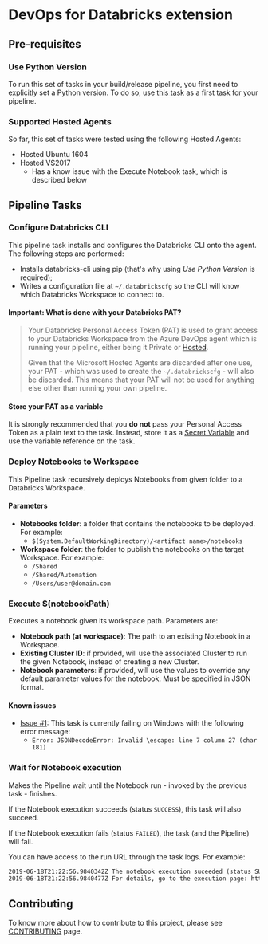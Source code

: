 # DevOps for Databricks extension

## Pre-requisites

### Use Python Version

To run this set of tasks in your build/release pipeline, you first need to
explicitly set a Python version. To do so, use
[this task](https://docs.microsoft.com/en-us/azure/devops/pipelines/tasks/tool/use-python-version?view=azure-devops)
as a first task for your pipeline.

### Supported Hosted Agents

So far, this set of tasks were tested using the following Hosted Agents:

- Hosted Ubuntu 1604
- Hosted VS2017
  - Has a know issue with the Execute Notebook task, which is described below

## Pipeline Tasks

### Configure Databricks CLI

This pipeline task installs and configures the Databricks CLI onto the agent.
The following steps are performed:

- Installs databricks-cli using pip (that's why using _Use Python Version_ is required);
- Writes a configuration file at `~/.databrickscfg` so the CLI will know which
Databricks Workspace to connect to.

#### Important: What is done with your Databricks PAT?

> Your Databricks Personal Access Token (PAT) is used to grant access to your
> Databricks Workspace from the Azure DevOps agent which is running your
> pipeline, either being it Private or
> [Hosted](https://docs.microsoft.com/en-us/azure/devops/pipelines/agents/hosted?view=azure-devops).
>
> Given that the Microsoft Hosted Agents are discarded after one use, your PAT -
> which was used to create the `~/.databrickscfg` - will also be discarded.
> This means that your PAT will not be used for anything else other than
> running your own pipeline.

#### Store your PAT as a variable

It is strongly recommended that you **do not** pass your Personal Access Token
as a plain text to the task. Instead, store it as a
[Secret Variable](https://docs.microsoft.com/en-us/azure/devops/pipelines/process/variables?view=azure-devops&tabs=yaml%2Cbatch#secret-variables)
and use the variable reference on the task.

### Deploy Notebooks to Workspace

This Pipeline task recursively deploys Notebooks from given folder to a Databricks Workspace.

#### Parameters

- **Notebooks folder**: a folder that contains the notebooks to be deployed. For example:
  - `$(System.DefaultWorkingDirectory)/<artifact name>/notebooks`
- **Workspace folder**: the folder to publish the notebooks on the
target Workspace. For example:
  - `/Shared`
  - `/Shared/Automation`
  - `/Users/user@domain.com`

### Execute $(notebookPath)

Executes a notebook given its workspace path. Parameters are:

- **Notebook path (at workspace)**: The path to an existing Notebook in a Workspace.
- **Existing Cluster ID**: if provided, will use the associated Cluster to run
the given Notebook, instead of creating a new Cluster.
- **Notebook parameters**: if provided, will use the values to override any
default parameter values for the notebook. Must be specified in JSON format.

#### Known issues

- [Issue #1](https://github.com/microsoft/azdo-databricks/issues/1):
This task is currently failing on Windows with the following error message:
  - `Error: JSONDecodeError: Invalid \escape: line 7 column 27 (char 181)`

### Wait for Notebook execution

Makes the Pipeline wait until the Notebook run - invoked by the previous task - finishes.

If the Notebook execution succeeds (status `SUCCESS`), this task will also succeed.

If the Notebook execution fails (status `FAILED`), the task (and the Pipeline) will fail.

You can have access to the run URL through the task logs. For example:

```html
2019-06-18T21:22:56.9840342Z The notebook execution suceeded (status SUCCESS)
2019-06-18T21:22:56.9840477Z For details, go to the execution page: https://<region>.azuredatabricks.net/?o=<organization-id>#job/<run-id>/run/1
```

## Contributing

To know more about how to contribute to this project, please see
[CONTRIBUTING](./CONTRIBUTING.md) page.